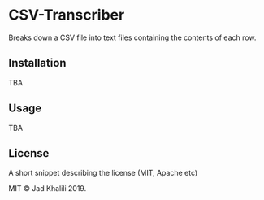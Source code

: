 # CSV-Transcriber
Breaks down a CSV file into text files containing the contents of each row.

## Installation
TBA

## Usage
TBA

## License
A short snippet describing the license (MIT, Apache etc)

MIT © Jad Khalili 2019.
